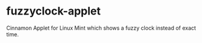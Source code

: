 # fuzzyclock-applet
Cinnamon Applet for Linux Mint which shows a fuzzy clock instead of exact time.
